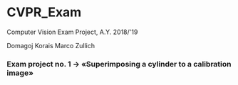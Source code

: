 # CVPR_Exam
Computer Vision Exam Project, A.Y. 2018/'19

Domagoj Korais
Marco Zullich

### Exam project no. 1 → «Superimposing a cylinder to a calibration image»

